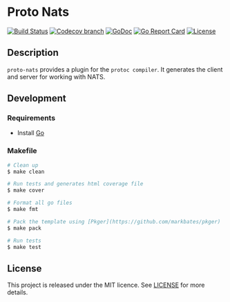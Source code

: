 # Proto Nats

[![Build Status](https://img.shields.io/travis/faabiosr/proto-nats/master.svg?style=flat-square)](https://travis-ci.org/faabiosr/proto-nats)
[![Codecov branch](https://img.shields.io/codecov/c/github/faabiosr/proto-nats/master.svg?style=flat-square)](https://codecov.io/gh/faabiosr/proto-nats)
[![GoDoc](https://img.shields.io/badge/godoc-reference-5272B4.svg?style=flat-square)](https://godoc.org/github.com/faabiosr/proto-nats)
[![Go Report Card](https://goreportcard.com/badge/github.com/faabiosr/proto-nats?style=flat-square)](https://goreportcard.com/report/github.com/faabiosr/proto-nats)
[![License](https://img.shields.io/badge/License-MIT-blue.svg?style=flat-square)](https://github.com/faabiosr/proto-nats/blob/master/LICENSE)


## Description

`proto-nats` provides a plugin for the `protoc compiler`. It generates the client and server for working with NATS.


## Development

### Requirements

- Install [Go](https://golang.org)

### Makefile
```sh
# Clean up
$ make clean

# Run tests and generates html coverage file
$ make cover

# Format all go files
$ make fmt

# Pack the template using [Pkger](https://github.com/markbates/pkger)
$ make pack

# Run tests
$ make test
```

## License

This project is released under the MIT licence. See [LICENSE](https://github.com/faabiosr/proto-nats/blob/master/LICENSE) for more details.
